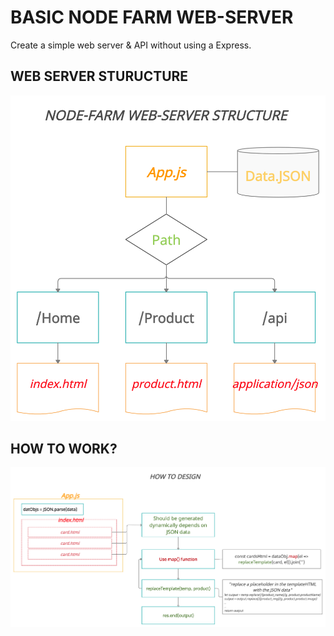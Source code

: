 # BASIC NODE FARM WEB-SERVER 
Create a simple web server & API without using a Express.

## WEB SERVER STURUCTURE
![alt text](https://github.com/Zioq/node-farm/blob/master/img/web_server_structure.jpg)

## HOW TO WORK?
![alt text](https://github.com/Zioq/node-farm/blob/master/img/design.jpg)
